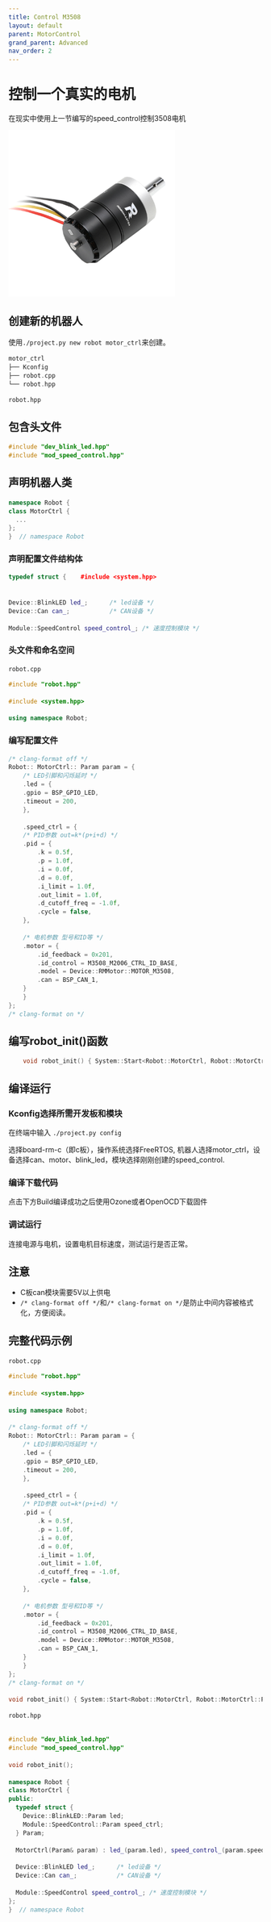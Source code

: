 ```yaml
---
title: Control M3508
layout: default
parent: MotorControl
grand_parent: Advanced
nav_order: 2
---
```


# 控制一个真实的电机

在现实中使用上一节编写的speed_control控制3508电机

<img src="../../img/3508.png"  height="330" width="330">

## 创建新的机器人

使用`./project.py new robot motor_ctrl`来创建。

```c++
motor_ctrl
├── Kconfig
├── robot.cpp
└── robot.hpp
```

 `robot.hpp`

## 包含头文件

```c++
#include "dev_blink_led.hpp"
#include "mod_speed_control.hpp"
```

## 声明机器人类

```c++
namespace Robot {
class MotorCtrl {
  ...
};
}  // namespace Robot
```

### 声明配置文件结构体

```c++
typedef struct {    #include <system.hpp>


Device::BlinkLED led_;      /* led设备 */
Device::Can can_;           /* CAN设备 */

Module::SpeedControl speed_control_; /* 速度控制模块 */
```

### 头文件和命名空间

 `robot.cpp`

```c++
#include "robot.hpp"

#include <system.hpp>

using namespace Robot;
```

### 编写配置文件

```c++
/* clang-format off */
Robot:: MotorCtrl:: Param param = {
    /* LED引脚和闪烁延时 */
    .led = {
    .gpio = BSP_GPIO_LED,
    .timeout = 200,
    },

    .speed_ctrl = {
    /* PID参数 out=k*(p+i+d) */
    .pid = {
        .k = 0.5f,
        .p = 1.0f,
        .i = 0.0f,
        .d = 0.0f,
        .i_limit = 1.0f,
        .out_limit = 1.0f,
        .d_cutoff_freq = -1.0f,
        .cycle = false,
    },

    /* 电机参数 型号和ID等 */
    .motor = {
        .id_feedback = 0x201,
        .id_control = M3508_M2006_CTRL_ID_BASE,
        .model = Device::RMMotor::MOTOR_M3508,
        .can = BSP_CAN_1,
    }
    }
};
/* clang-format on */
```

## 编写robot_init()函数

```c++
    void robot_init() { System::Start<Robot::MotorCtrl, Robot::MotorCtrl::Param>(param); }
```

## 编译运行

### Kconfig选择所需开发板和模块

在终端中输入 `./project.py config`

选择board-rm-c（即c板），操作系统选择FreeRTOS, 机器人选择motor_ctrl，设备选择can、motor、blink_led，模块选择刚刚创建的speed_control.

### 编译下载代码

点击下方Build编译成功之后使用Ozone或者OpenOCD下载固件

### 调试运行

连接电源与电机，设置电机目标速度，测试运行是否正常。

## 注意

* C板can模块需要5V以上供电
* `/* clang-format off */`和`/* clang-format on */`是防止中间内容被格式化，方便阅读。

## 完整代码示例

 `robot.cpp`

```c++
#include "robot.hpp"

#include <system.hpp>

using namespace Robot;

/* clang-format off */
Robot:: MotorCtrl:: Param param = {
    /* LED引脚和闪烁延时 */
    .led = {
    .gpio = BSP_GPIO_LED,
    .timeout = 200,
    },

    .speed_ctrl = {
    /* PID参数 out=k*(p+i+d) */
    .pid = {
        .k = 0.5f,
        .p = 1.0f,
        .i = 0.0f,
        .d = 0.0f,
        .i_limit = 1.0f,
        .out_limit = 1.0f,
        .d_cutoff_freq = -1.0f,
        .cycle = false,
    },

    /* 电机参数 型号和ID等 */
    .motor = {
        .id_feedback = 0x201,
        .id_control = M3508_M2006_CTRL_ID_BASE,
        .model = Device::RMMotor::MOTOR_M3508,
        .can = BSP_CAN_1,
    }
    }
};
/* clang-format on */

void robot_init() { System::Start<Robot::MotorCtrl, Robot::MotorCtrl::Param>(param); }

```

 `robot.hpp`

```c++

#include "dev_blink_led.hpp"
#include "mod_speed_control.hpp"

void robot_init();

namespace Robot {
class MotorCtrl {
public:
  typedef struct {
    Device::BlinkLED::Param led;
    Module::SpeedControl::Param speed_ctrl;
  } Param;

  MotorCtrl(Param& param) : led_(param.led), speed_control_(param.speed_ctrl) {}

  Device::BlinkLED led_;      /* led设备 */
  Device::Can can_;           /* CAN设备 */

  Module::SpeedControl speed_control_; /* 速度控制模块 */
};
}  // namespace Robot
```
